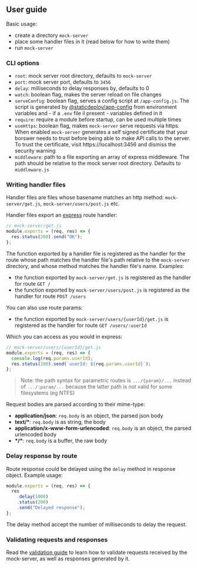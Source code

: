 ## User guide

Basic usage:

- create a directory `mock-server`
- place some handler files in it (read below for how to write them)
- run `mock-server`

### CLI options

- `root`: mock server root directory, defaults to `mock-server`
- `port`: mock server port, defaults to `3456`
- `delay`: milliseconds to delay responses by, defaults to 0
- `watch`: boolean flag, makes the server reload on file changes
- `serveConfig`: boolean flag, serves a config script at `/app-config.js`. The
  script is generated by
  [@staticdeploy/app-config](https://github.com/staticdeploy/app-config) from
  environment variables and - if a `.env` file il present - variables defined in
  it
- `require`: require a module before startup, can be used multiple times
- `useHttps`: boolean flag, makes `mock-server` serve requests via https. When
  enabled `mock-server` generates a self signed certificate that your borswer
  needs to trust before being able to make API calls to the server. To trust the
  certificate, visit https://localhost:3456 and dismiss the security warning
- `middleware`: path to a file exporting an array of express middleware. The
  path should be relative to the mock server root directory. Defaults to
  `middleware.js`

### Writing handler files

Handler files are files whose basename matches an http method:
`mock-server/get.js`, `mock-server/users/post.js` etc.

Handler files export an [express](http://expressjs.com) route handler:

```js
// mock-server/get.js
module.exports = (req, res) => {
  res.status(200).send("OK");
};
```

The function exported by a handler file is registered as the handler for the
route whose path matches the handler file's path relative to the `mock-server`
directory, and whose method matches the handler file's name. Examples:

- the function exported by `mock-server/get.js` is registered as the handler for
  route `GET /`
- the function exported by `mock-server/users/post.js` is registered as the
  handler for route `POST /users`

You can also use route params:

- the function exported by `mock-server/users/{userId}/get.js` is registered as
  the handler for route `GET /users/:userId`

Which you can access as you would in express:

```js
// mock-server/users/{userId}/get.js
module.exports = (req, res) => {
  console.log(req.params.userId);
  res.status(200).send(`userId: ${req.params.userId}`);
};
```

> Note: the path syntax for parametric routes is `.../{param}/...` instead of
> `.../:param/...` because the latter path is not valid for some filesystems (eg
> NTFS)

Request bodies are parsed according to their mime-type:

- **application/json**: `req.body` is an object, the parsed json body
- **text/\***: `req.body` is as string, the body
- **application/x-www-form-urlencoded**: `req.body` is an object, the parsed
  urlencoded body
- **\*/\***: `req.body` is a buffer, the raw body

### Delay response by route

Route response could be delayed using the `delay` method in response object.
Example usage:

```js
module.exports = (req, res) => {
  res
    .delay(1000)
    .status(200)
    .send("Delayed response");
};
```

The delay method accept the number of milliseconds to delay the request.

### Validating requests and responses

Read the [validation guide](validation.md) to learn how to validate requests
received by the mock-server, as well as responses generated by it.
